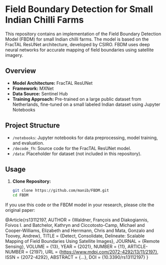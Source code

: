 # Field Boundary Detection for Small Indian Chilli Farms

This repository contains an implementation of the Field Boundary Detection Model (FBDM) for small Indian chilli farms. The model is based on the FracTAL ResUNet architecture, developed by CSIRO. FBDM uses deep neural networks for accurate mapping of field boundaries using satellite imagery.

## Overview

- **Model Architecture:** FracTAL ResUNet
- **Framework:** MXNet
- **Data Source:** Sentinel Hub
- **Training Approach:** Pre-trained on a large public dataset from Netherlands, fine-tuned on a small labeled Indian dataset using Jupyter Notebooks

## Project Structure

- `/notebooks`: Jupyter notebooks for data preprocessing, model training, and evaluation.
- `/decode_fh`: Source code for the FracTAL ResUNet model.
- `/data`: Placeholder for dataset (not included in this repository).

## Usage

1. **Clone Repository:**
   ```bash
   git clone https://github.com/manib/FBDM.git
   cd FBDM

If you use this code or the FBDM model in your research, please cite the original paper:

@Article{rs13112197,
AUTHOR = {Waldner, François and Diakogiannis, Foivos I. and Batchelor, Kathryn and Ciccotosto-Camp, Michael and Cooper-Williams, Elizabeth and Herrmann, Chris and Mata, Gonzalo and Toovey, Andrew},
TITLE = {Detect, Consolidate, Delineate: Scalable Mapping of Field Boundaries Using Satellite Images},
JOURNAL = {Remote Sensing},
VOLUME = {13},
YEAR = {2021},
NUMBER = {11},
ARTICLE-NUMBER = {2197},
URL = {https://www.mdpi.com/2072-4292/13/11/2197},
ISSN = {2072-4292},
ABSTRACT = {...},
DOI = {10.3390/rs13112197}
}

